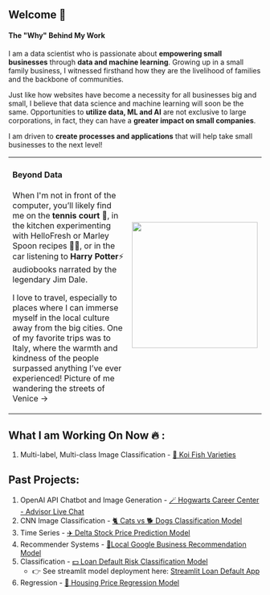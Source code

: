 ## Welcome 🤗
#### The "Why" Behind My Work

I am a data scientist who is passionate about <b>empowering small businesses</b> through <b>data and machine learning</b>. 
Growing up in a small family business, I witnessed firsthand how they are the livelihood of families and the backbone of communities.
             
Just like how websites have become a necessity for all businesses big and small, I believe that data science and machine learning will soon be the same.
Opportunities to **utilize data, ML and AI** are not exclusive to large corporations, in fact, they can have a **greater impact on small companies**.
             
I am driven to **create processes and applications** that will help take small businesses to the next level!


<div align="center">
  <table>
    <tr>
      <td align="left" width="80%">
           <h4>Beyond Data</h4>
           <p>
When I'm not in front of the computer, you’ll likely find me on the <b>tennis court</b> 🎾, in the kitchen experimenting with HelloFresh or Marley Spoon recipes 🧑‍🍳, or in the car listening to <b>Harry Potter</b>⚡️ audiobooks narrated by the legendary Jim Dale.
           </p>
            <p>
I love to travel, especially to places where I can immerse myself in the local culture away from the big cities. One of my favorite trips was to Italy, where the warmth and kindness of the people surpassed anything I’ve ever experienced! Picture of me wandering the streets of Venice ->
           </p>
        <p></p>
      </td>
      <td align="right" width="40%">
        <img src='https://github.com/user-attachments/assets/37bd023a-9725-44a8-b3ad-2611b452263e' width = 250>
      </td>
    </tr>
  </table>
</div>



## What I am Working On Now 🔥 :

1) Multi-label, Multi-class Image Classification - [🎏 Koi Fish Varieties](https://github.com/annahanslc/koi-price-prediction)

## Past Projects:
1) OpenAI API Chatbot and Image Generation - [🪄 Hogwarts Career Center - Advisor Live Chat](https://github.com/annahanslc/harry-potter-careers)
1) CNN Image Classification - [🐈 Cats vs 🐕 Dogs Classification Model](https://github.com/annahanslc/cnn-cats-v-dogs)
2) Time Series - [✈️ Delta Stock Price Prediction Model](https://github.com/annahanslc/project-time-series-stocks)
3) Recommender Systems - [📍Local Google Business Recommendation Model](https://github.com/annahanslc/project-recommendation-systems)
4) Classification - [💵 Loan Default Risk Classification Model](https://github.com/annahanslc/home-credit-default-risk-project)
     - 👉 See streamlit model deployment here: [Streamlit Loan Default App](https://home-credit-app-k9pvjtot7hvwlc8mbaebgh.streamlit.app/)
5) Regression - [🏡 Housing Price Regression Model](https://github.com/annahanslc/ames-housing-data)
